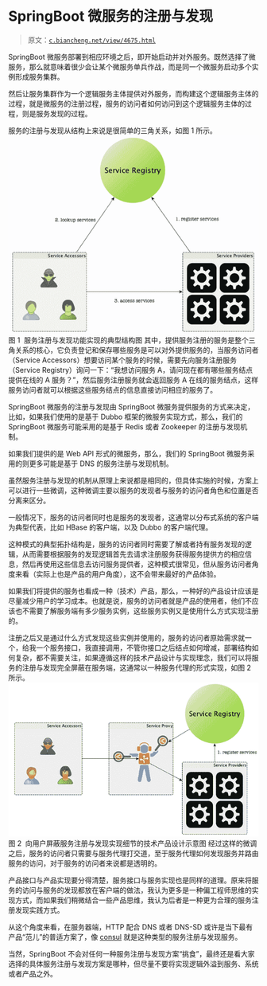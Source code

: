 # SpringBoot 微服务的注册与发现

> 原文：[`c.biancheng.net/view/4675.html`](http://c.biancheng.net/view/4675.html)

SpringBoot 微服务部署到相应环境之后，即开始启动并对外服务。既然选择了微服务，那么就意味着很少会让某个微服务单兵作战，而是同一个微服务启动多个实例形成服务集群。

然后让服务集群作为一个逻辑服务主体提供对外服务，而构建这个逻辑服务主体的过程，就是微服务的注册过程，服务的访问者如何访问到这个逻辑服务主体的过程，则是服务发现的过程。

服务的注册与发现从结构上来说是很简单的三角关系，如图 1 所示。
![服务注册与发现功能实现的典型结构图](img/9d49e7f33768ca33d68ae915e2bc4e93.png)
图 1  服务注册与发现功能实现的典型结构图
其中，提供服务注册的服务是整个三角关系的核心，它负责登记和保存哪些服务是可以对外提供服务的，当服务访问者（Service Accessors）想要访问某个服务的时候，需要先向服务注册服务（Service Registry）询问一下：“我想访问服务 A，请问现在都有哪些服务结点提供在线的 A 服务？”，然后服务注册服务就会返回服务 A 在线的服务结点，这样服务访问者就可以根据这些服务结点的信息直接访问相应的服务了。

SpringBoot 微服务的注册与发现由 SpringBoot 微服务提供服务的方式来决定，比如，如果我们使用的是基于 Dubbo 框架的微服务实现方式，那么，我们的 SpringBoot 微服务可能采用的是基于 Redis 或者 Zookeeper 的注册与发现机制。

如果我们提供的是 Web API 形式的微服务，那么，我们的 SpringBoot 微服务采用的则更多可能是基于 DNS 的服务注册与发现机制。

虽然服务注册与发现的机制从原理上来说都是相同的，但具体实施的时候，方案上可以进行一些微调，这种微调主要以服务的发现者与服务的访问者角色和位置是否分离来区分。

一般情况下，服务的访问者同时也是服务的发现者，这通常以分布式系统的客户端为典型代表，比如 HBase 的客户端，以及 Dubbo 的客户端代理。

这种模式的典型拓扑结构是，服务的访问者同时需要了解或者持有服务发现的逻辑，从而需要根据服务的发现逻辑首先去请求注册服务获得服务提供方的相应信息，然后再使用这些信息去访问服务提供者，这种模式很常见，但从服务访问者角度来看（实际上也是产品的用户角度），这不会带来最好的产品体验。

如果我们将提供的服务也看成一种（技术）产品，那么，一种好的产品设计应该是尽量减少用户的学习成本。也就是说，服务的访问者就是产品的使用者，他们不应该也不需要了解服务端有多少服务实例，这些服务实例又是使用什么方式实现注册的。

注册之后又是通过什么方式发现这些实例并使用的，服务的访问者原始需求就一个，给我一个服务接口，我直接调用，不管你接口之后结点如何增减，部署结构如何复杂，都不需要关注，如果遵循这样的技术产品设计与实现理念，我们可以将服务的注册与发现完全屏蔽在服务端，这通常以一种服务代理的形式实现，如图 2 所示。
![向用户屏蔽服务注册与发现实现细节的技术产品设计示意图](img/998a45d92230e4c285101bef4726ec92.png)
图 2  向用户屏蔽服务注册与发现实现细节的技术产品设计示意图
经过这样的微调之后，服务的访问者只需要与服务代理打交道，至于服务代理如何发现服务并路由服务的访问，对于服务的访问者来说都是透明的。

产品接口与产品实现要分得清楚，服务接口与服务实现也是同样的道理。原来将服务的访问与服务的发现都放在客户端的做法，我认为更多是一种偏工程师思维的实现方式，而如果我们稍微结合一些产品思维，我认为后者是一种更为合理的服务注册发现实践方式。

从这个角度来看，在服务器端，HTTP 配合 DNS 或者 DNS-SD 或许是当下最有产品“范儿”的普适方案了，像 [consul](https://www.consul.io/) 就是这种类型的服务注册与发现服务。

当然，SpringBoot 不会对任何一种服务注册与发现方案“挑食”，最终还是看大家选择的具体服务注册与发现方案是哪种，但尽量不要将实现逻辑外溢到服务、系统或者产品之外。